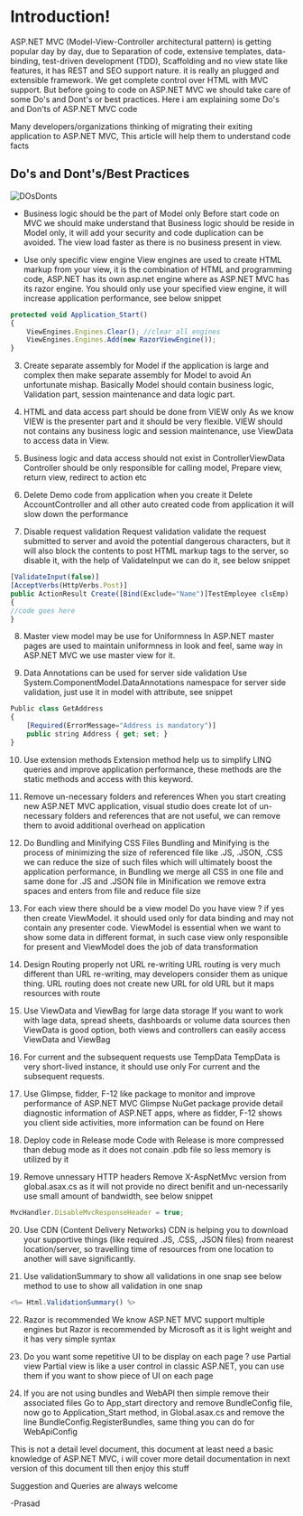 # Introduction!

ASP.NET MVC (Model-View-Controller architectural pattern) is getting popular day by day, due to Separation of code, extensive templates, data-binding, test-driven development (TDD), Scaffolding and no view state like features, it has REST and SEO support nature. it is really an plugged and extensible framework. We get complete control over HTML with MVC support.  But before going to code on ASP.NET MVC we should take care of some Do's and Dont's or best practices. Here i am explaining some Do's and Don'ts of ASP.NET MVC code

Many developers/organizations thinking of migrating their exiting application to ASP.NET MVC, This article will help them to understand code facts

## Do's and Dont's/Best Practices

![DOsDonts](http://1.bp.blogspot.com/-hYypFLqS9kU/VlV5RznNIrI/AAAAAAAABqs/qUSZu4zwBcE/s1600/Do_Dont.png)

- Business logic should be the part of Model only
Before start code on MVC we should make understand that Business logic should be reside in Model only, it will add your security and code duplication can be avoided. The view load faster as there is no business present in view.

-  Use only specific view engine
View engines are used to create HTML markup from your view, it is the combination of HTML and programming code, ASP.NET has its own asp.net engine where as ASP.NET MVC has its razor engine. You should only use your specified view engine, it will increase application performance, see below snippet 

```javascript
protected void Application_Start()
{
    ViewEngines.Engines.Clear(); //clear all engines
    ViewEngines.Engines.Add(new RazorViewEngine());
}
```

3. Create separate assembly for Model
if the application is large and complex then make separate assembly for Model to avoid An unfortunate mishap.  Basically Model should contain business logic, Validation part, session maintenance and data logic part.

4. HTML and data access part should be done from VIEW only
As we know VIEW is the presenter part and it should be very flexible. VIEW should not contains any business logic and session maintenance, use ViewData to access data in View. 

5.  Business logic and data access should not exist in ControllerViewData
Controller should be only responsible for calling model, Prepare view, return view, redirect to action etc

6. Delete Demo code from application when you create it
Delete AccountController and all other auto created code from application it will slow down the performance

7. Disable request validation
Request validation validate the request submitted to server and avoid the potential dangerous characters, but it will also block the contents to post HTML markup tags to the server, so disable it, with the help of ValidateInput we can do it, see below snippet

```javascript
[ValidateInput(false)]
[AcceptVerbs(HttpVerbs.Post)]
public ActionResult Create([Bind(Exclude="Name")]TestEmployee clsEmp)
{
//code goes here
}
```

8. Master view model may be use for Uniformness
In ASP.NET master pages are used to maintain uniformness in look and feel, same way in ASP.NET MVC we use master view for it.

9.  Data Annotations can be used for server side validation
Use System.ComponentModel.DataAnnotations namespace for server side validation, just use it in model with attribute, see snippet

```javascript
Public class GetAddress
{
    [Required(ErrorMessage="Address is mandatory")]
    public string Address { get; set; }
}
```

10. Use extension methods
Extension method help us to simplify LINQ queries and improve application performance, these methods are the static methods and access with this keyword.

11. Remove un-necessary folders and references
When you start creating new ASP.NET MVC application, visual studio does create lot of un-necessary folders and references that are not useful, we can remove them to avoid additional overhead on application

12. Do Bundling and Minifying CSS Files
Bundling and Minifying is the process of minimizing the size of referenced file like .JS, .JSON, .CSS we can reduce the size of such files which will ultimately boost the application performance, in Bundling we merge all CSS in one file and same done for .JS and .JSON file in Minification we remove extra spaces and enters from file and reduce file size

13. For each view there should be a view model
Do you have view ? if yes then create ViewModel. it should used only for data binding and may not contain any presenter code. ViewModel is essential when we want to show some data in different format, in such case view only responsible for present and ViewModel does the job of data transformation

14. Design Routing properly not URL re-writing
URL routing is very much different than URL re-writing, may developers consider them as unique thing. URL routing does not create new URL for old URL but it maps resources with route

15.  Use ViewData and ViewBag for large data storage
If you want to work with lage data, spread sheets, dashboards or volume data sources then ViewData is good option, both views and controllers can easily access ViewData and ViewBag

16. For current and the subsequent requests use TempData
TempData is very short-lived instance, it should use only For current and the subsequent requests.

17. Use Glimpse, fidder, F-12 like package to monitor and improve performance of ASP.NET MVC
Glimpse NuGet package provide detail diagnostic information of ASP.NET apps, where as fidder, F-12 shows you client side activities, more information can be found on Here

18.  Deploy code in Release mode
Code with Release is more compressed than debug mode as it does not conain .pdb file so less memory is utilized by it

19. Remove unnessary HTTP headers
Remove X-AspNetMvc version from global.asax.cs as it will not provide no direct benifit and un-necessarily use small amount of bandwidth, see below snippet

```javascript
MvcHandler.DisableMvcResponseHeader = true;
```

20. Use CDN (Content Delivery Networks)
CDN is helping you to download your supportive things (like required .JS, .CSS, .JSON files) from nearest location/server, so travelling time of resources from one location to another will save significantly.

21. Use validationSummary to show all validations in one snap
see below method to use to show all validation in one snap

```javascript
<%= Html.ValidationSummary() %>
```

22. Razor is recommended 
We know ASP.NET MVC support multiple engines but Razor is recommended by Microsoft as it is light weight and it has very simple syntax

23. Do you want some repetitive UI to be display on each page ? use Partial view
Partial view is like a user control in classic ASP.NET, you can use them if you want to show piece of UI on each page

24. If you are not using bundles and WebAPI then simple remove their associated files
Go to App_start directory and remove BundleConfig file, now go to Application_Start method, in Global.asax.cs and remove the line BundleConfig.RegisterBundles, same thing you can do for WebApiConfig

This is not a detail level document, this document at least need a basic knowledge of ASP.NET MVC, i will cover more detail documentation in next version of this document till then enjoy this stuff

Suggestion and Queries are always welcome

-Prasad